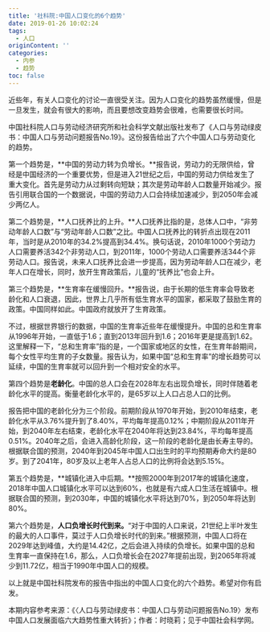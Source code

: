 ```yaml
---
title: '社科院:中国人口变化的6个趋势'
date: 2019-01-26 10:02:24
tags:
  - 人口
originContent: ''
categories:
  - 内参
  - 趋势
toc: false
---
```

近些年，有关人口变化的讨论一直很受关注。因为人口变化的趋势虽然缓慢，但是一旦发生，就会有很大的影响，而且要想改变趋势会很难，也需要很长时间。

中国社科院人口与劳动经济研究所和社会科学文献出版社发布了《人口与劳动绿皮书：中国人口与劳动问题报告No.19》。这份报告给出了六个中国人口与劳动变化的趋势。

第一个趋势是，**中国的劳动力转为负增长。**报告说，劳动力的无限供给，曾经是中国经济的一个重要优势，但是进入21世纪之后，中国的劳动力供给发生了重大变化。首先是劳动力从过剩转向短缺；其次是劳动年龄人口数量开始减少。报告引用联合国的一个数据说，中国的劳动力人口会持续加速减少，到2050年会减少两亿人。

第二个趋势是，**人口抚养比的上升。**人口抚养比指的是，总体人口中，“非劳动年龄人口数”与“劳动年龄人口数”之比。中国人口抚养比的转折点出现在2011年，当时是从2010年的34.2%提高到34.4%。换句话说，2010年1000个劳动力人口需要养活342个非劳动人口，到2011年，1000个劳动人口需要养活344个非劳动人口。报告说，未来人口抚养比会进一步提高，因为劳动年龄人口在减少，老年人口在增长，同时，放开生育政策后，儿童的“抚养比”也会上升。

第三个趋势是，**生育率在缓慢回升。**报告说，由于长期的低生育率会导致老龄化和人口衰退，因此，世界上几乎所有低生育水平的国家，都采取了鼓励生育的政策。中国同样如此。中国政府就放开了生育政策。

不过，根据世界银行的数据，中国的生育率近些年在缓慢提升。中国的总和生育率从1996年开始，一直低于1.6；直到2013年回升到1.6；2016年更是提高到1.62。这里解释一下，“总和生育率”指的是，一个国家或地区的女性，在生育年龄期间，每个女性平均生育的子女数量。报告认为，如果中国“总和生育率”的增长趋势可以延续，中国的生育率就可以回升到一个相对安全的水平。

第四个趋势是**老龄化**。中国的总人口会在2028年左右出现负增长，同时伴随着老龄化水平的提高。衡量老龄化水平的，是65岁以上人口占总人口的比例。

报告把中国的老龄化分为三个阶段。前期阶段从1970年开始，到2010年结束，老龄化水平从3.76%提升到了8.40%，平均每年提高0.12%；中期阶段从2011年开始，到2040年左右结束，老龄化水平在2040年将达到23.84%，平均每年提高0.51%。2040年之后，会进入高龄化阶段，这一阶段的老龄化是由长寿主导的。根据联合国的预测，2040年到2045年中国人口出生时的平均预期寿命大约是80岁。到了2041年，80岁及以上老年人占总人口的比例将会达到5.15%。

第五个趋势是，**城镇化进入中后期。**按照2000年到2017年的城镇化速度，2018年中国人口城镇化水平可以达到60%，也就是有六成人口生活在城镇中。根据联合国的预测，到2030年，中国的城镇化水平将达到70%，到2050年将达到80%。

第六个趋势是，**人口负增长时代到来。**“对于中国的人口来说，21世纪上半叶发生的最大的人口事件，莫过于人口负增长时代的到来。”根据预测，中国人口将在2029年达到峰值，大约是14.42亿，之后会进入持续的负增长。如果中国的总和生育率一直保持在1.6，那么，人口负增长会在2027年提前出现，到2065年将减少到11.72亿，相当于1990年中国人口的规模。

以上就是中国社科院发布的报告中指出的中国人口变化的六个趋势。希望对你有启发。

本期内容参考来源：《〈人口与劳动绿皮书：中国人口与劳动问题报告No.19〉发布 中国人口发展面临六大趋势性重大转折》；作者：时晓莉；见于中国社会科学网。